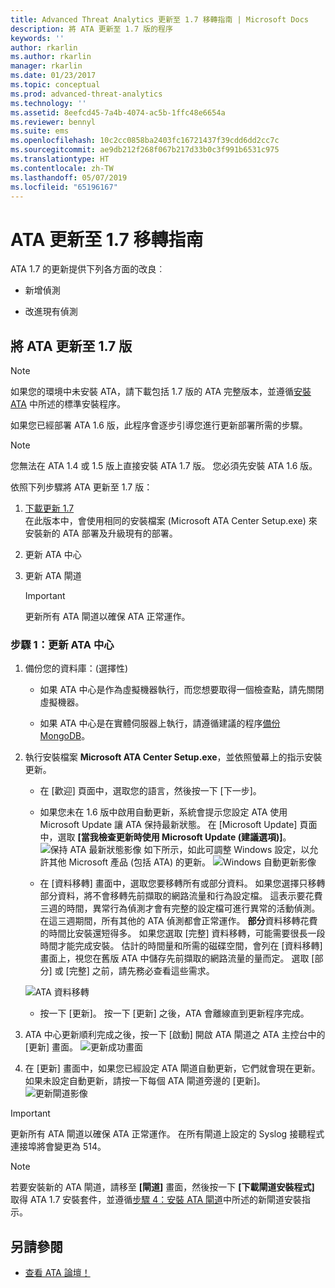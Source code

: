 ```yaml
---
title: Advanced Threat Analytics 更新至 1.7 移轉指南 | Microsoft Docs
description: 將 ATA 更新至 1.7 版的程序
keywords: ''
author: rkarlin
ms.author: rkarlin
manager: rkarlin
ms.date: 01/23/2017
ms.topic: conceptual
ms.prod: advanced-threat-analytics
ms.technology: ''
ms.assetid: 8eefcd45-7a4b-4074-ac5b-1ffc48e6654a
ms.reviewer: bennyl
ms.suite: ems
ms.openlocfilehash: 10c2cc0858ba2403fc16721437f39cdd6dd2cc7c
ms.sourcegitcommit: ae9db212f268f067b217d33b0c3f991b6531c975
ms.translationtype: HT
ms.contentlocale: zh-TW
ms.lasthandoff: 05/07/2019
ms.locfileid: "65196167"
---
```

# <a name="ata-update-to-17-migration-guide"></a>ATA 更新至 1.7 移轉指南
ATA 1.7 的更新提供下列各方面的改良︰

-   新增偵測

-   改進現有偵測
  

## <a name="updating-ata-to-version-17"></a>將 ATA 更新至 1.7 版

> [!NOTE] 
> 如果您的環境中未安裝 ATA，請下載包括 1.7 版的 ATA 完整版本，並遵循[安裝 ATA](install-ata-step1.md) 中所述的標準安裝程序。

如果您已經部署 ATA 1.6 版，此程序會逐步引導您進行更新部署所需的步驟。

> [!NOTE] 
> 您無法在 ATA 1.4 或 1.5 版上直接安裝 ATA 1.7 版。 您必須先安裝 ATA 1.6 版。 

依照下列步驟將 ATA 更新至 1.7 版：

1.  [下載更新 1.7](http://www.microsoft.com/evalcenter/evaluate-microsoft-advanced-threat-analytics)<br>
在此版本中，會使用相同的安裝檔案 (Microsoft ATA Center Setup.exe) 來安裝新的 ATA 部署及升級現有的部署。

2.  更新 ATA 中心

4.  更新 ATA 閘道

    > [!IMPORTANT]
    > 更新所有 ATA 閘道以確保 ATA 正常運作。

### <a name="step-1-update-the-ata-center"></a>步驟 1：更新 ATA 中心

1.  備份您的資料庫：(選擇性)

    -   如果 ATA 中心是作為虛擬機器執行，而您想要取得一個檢查點，請先關閉虛擬機器。

    -   如果 ATA 中心是在實體伺服器上執行，請遵循建議的程序[備份 MongoDB](https://docs.mongodb.org/manual/core/backups/)。

2.  執行安裝檔案 **Microsoft ATA Center Setup.exe**，並依照螢幕上的指示安裝更新。

    -  在 [歡迎] 頁面中，選取您的語言，然後按一下 [下一步]。

    -  如果您未在 1.6 版中啟用自動更新，系統會提示您設定 ATA 使用 Microsoft Update 讓 ATA 保持最新狀態。  在 [Microsoft Update] 頁面中，選取 **[當我檢查更新時使用 Microsoft Update (建議選項)]**。
    ![保持 ATA 最新狀態影像](media/ata_ms_update.png) 如下所示，如此可調整 Windows 設定，以允許其他 Microsoft 產品 (包括 ATA) 的更新。 
     ![Windows 自動更新影像](media/ata_installupdatesautomatically.png)

    -  在 [資料移轉] 畫面中，選取您要移轉所有或部分資料。 如果您選擇只移轉部分資料，將不會移轉先前擷取的網路流量和行為設定檔。 這表示要花費三週的時間，異常行為偵測才會有完整的設定檔可進行異常的活動偵測。 在這三週期間，所有其他的 ATA 偵測都會正常運作。 **部分**資料移轉花費的時間比安裝還短得多。 如果您選取 [完整] 資料移轉，可能需要很長一段時間才能完成安裝。 估計的時間量和所需的磁碟空間，會列在 [資料移轉] 畫面上，視您在舊版 ATA 中儲存先前擷取的網路流量的量而定。 選取 [部分] 或 [完整] 之前，請先務必查看這些需求。  
    
    ![ATA 資料移轉](media/migration-data-migration17.png)

    -  按一下 [更新]。 按一下 [更新] 之後，ATA 會離線直到更新程序完成。

4.  ATA 中心更新順利完成之後，按一下 [啟動] 開啟 ATA 閘道之 ATA 主控台中的 [更新] 畫面。
    ![更新成功畫面](media/migration-center-success17.png)

5.  在 [更新] 畫面中，如果您已經設定 ATA 閘道自動更新，它們就會現在更新。如果未設定自動更新，請按一下每個 ATA 閘道旁邊的 [更新]。
  ![更新閘道影像](media/migration-update-gw-17.png)

  
> [!IMPORTANT] 
> 更新所有 ATA 閘道以確保 ATA 正常運作。
> 在所有閘道上設定的 Syslog 接聽程式連接埠將會變更為 514。
 
> [!NOTE] 
> 若要安裝新的 ATA 閘道，請移至 **[閘道]** 畫面，然後按一下 **[下載閘道安裝程式]** 取得 ATA 1.7 安裝套件，並遵循[步驟 4：安裝 ATA 閘道](install-ata-step4.md)中所述的新閘道安裝指示。



## <a name="see-also"></a>另請參閱

- [查看 ATA 論壇！](https://social.technet.microsoft.com/Forums/security/home?forum=mata)
